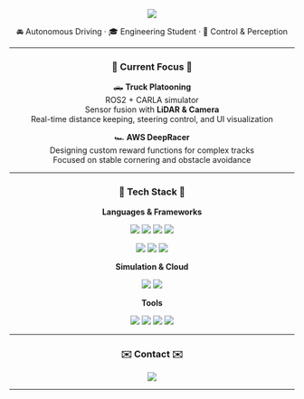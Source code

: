 <p align="center">
  <img src="https://capsule-render.vercel.app/api?type=venom&color=gradient&customColorList=18,14,15&height=200&section=header&text=SeoHyunK&fontSize=60&fontColor=000000&stroke=D7B5FF&strokeWidth=1"/>
</p>

<p align="center">🚘 Autonomous Driving · 🎓 Engineering Student · 🧠 Control & Perception</p>

---

<h3 align="center">🚀 Current Focus 🚀</h3>

<p align="center">
🛻 <strong>Truck Platooning</strong><br>
ROS2 + CARLA simulator<br>
Sensor fusion with <strong>LiDAR & Camera</strong><br>
Real-time distance keeping, steering control, and UI visualization
</p>

<p align="center">
🏎️ <strong>AWS DeepRacer</strong><br>
Designing custom reward functions for complex tracks<br>
Focused on stable cornering and obstacle avoidance
</p>

---

<h3 align="center">🧰 Tech Stack 🧰</h3>

<p align="center"><b>Languages & Frameworks</b></p>

<p align="center">
  <img src="https://img.shields.io/badge/Python-3776AB?style=for-the-badge&logo=python&logoColor=white"/>
  <img src="https://img.shields.io/badge/C++-00599C?style=for-the-badge&logo=c%2B%2B&logoColor=white"/>
  <img src="https://img.shields.io/badge/ROS1-22314E?style=for-the-badge&logo=ROS&logoColor=white"/>
  <img src="https://img.shields.io/badge/ROS2-22314E?style=for-the-badge&logo=ROS&logoColor=white"/>
</p>
<p align="center">
  <img src="https://img.shields.io/badge/OpenCV-5C3EE8?style=for-the-badge&logo=opencv&logoColor=white"/>
  <img src="https://img.shields.io/badge/MATLAB-0076A8?style=for-the-badge&logo=Mathworks&logoColor=white"/>
  <img src="https://img.shields.io/badge/Simulink-F37820?style=for-the-badge&logo=Mathworks&logoColor=white"/>
</p>

<p align="center"><b>Simulation & Cloud</b></p>

<p align="center">
  <img src="https://img.shields.io/badge/CARLA-6e40c9?style=for-the-badge&logoColor=white"/>
  <img src="https://img.shields.io/badge/AWS-FF9900?style=for-the-badge&logo=amazonaws&logoColor=white"/>
</p>

<p align="center"><b>Tools</b></p>

<p align="center">
  <img src="https://img.shields.io/badge/VSCode-007ACC?style=for-the-badge&logo=visualstudiocode&logoColor=white"/>
  <img src="https://img.shields.io/badge/Notion-000000?style=for-the-badge&logo=notion&logoColor=white"/>
  <img src="https://img.shields.io/badge/Git-F05032?style=for-the-badge&logo=git&logoColor=white"/>
  <img src="https://img.shields.io/badge/Slack-4A154B?style=for-the-badge&logo=slack&logoColor=white"/>
</p>


---

<h3 align="center">✉️ Contact ✉️</h3>

<p align="center">
  <a href="mailto:tjgus4470@kookmin.ac.kr">
    <img src="https://img.shields.io/badge/Gmail-EA4335?style=for-the-badge&logo=gmail&logoColor=white"/>
  
</p>

---


